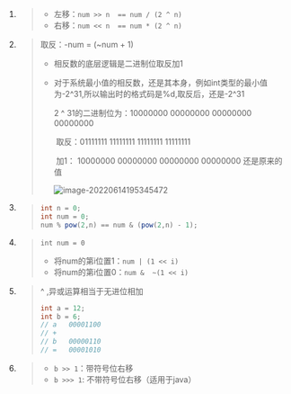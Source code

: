 ﻿1. > * 左移：`num >> n  == num / (2 ^ n) `
   > * 右移：`num << n  == num * (2 ^ n) `

2. >  取反：-num = (~num + 1)
   >
   > + 相反数的底层逻辑是二进制位取反加1
   >
   > + 对于系统最小值的相反数，还是其本身，例如int类型的最小值为-2^31,所以输出时的格式码是%d,取反后，还是-2^31
   >
   >   2 ^ 31的二进制位为：10000000 00000000 00000000 00000000  
   >
   >   ​                          取反：01111111 11111111 11111111 11111111
   >
   >   ​                           加1： 10000000 00000000 00000000 00000000   还是原来的值
   >
   >   ![image-20220614195345472](https://img-blog.csdnimg.cn/img_convert/3d319d5890c7418c207df7b4d70e7194.png)

3. > ```java
   > int n = 0;
   > int num = 0;
   > num % pow(2,n) == num & (pow(2,n) - 1);
   > ```

4. > `int num = 0`
   >
   > * 将num的第i位置1：`num | (1 << i)`
   > * 将num的第i位置0：`num &  ~(1 << i)`

5. > ^ ,异或运算相当于无进位相加
   >
   > ```java
   > int a = 12;
   > int b = 6;
   > // a   00001100
   > // +
   > // b   00000110
   > // =   00001010
   > ```

6. > * `b >> 1`：带符号位右移
   > * `b >>> 1`: 不带符号位右移（适用于java）
